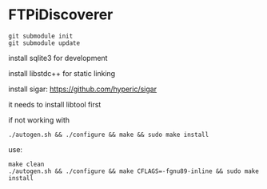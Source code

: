 # FTPiDiscoverer

```
git submodule init
git submodule update
```

install sqlite3 for development

install libstdc++ for static linking

install sigar:
https://github.com/hyperic/sigar

it needs to install libtool first

if not working with
```
./autogen.sh && ./configure && make && sudo make install
```
use:
```
make clean
./autogen.sh && ./configure && make CFLAGS=-fgnu89-inline && sudo make install
```
